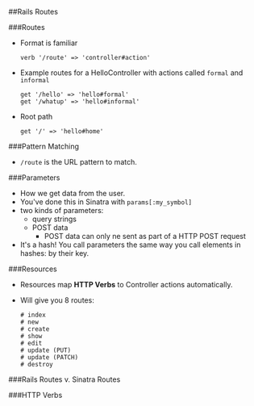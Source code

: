 ##Rails Routes

###Routes
 - Format is familiar
 
	 ```
	 verb '/route' => 'controller#action'
	 ```
 - Example routes for a HelloController with actions called `formal` and `informal`
	 
	 ```
	 get '/hello' => 'hello#formal'
	 get '/whatup' => 'hello#informal'
	 ```
 - Root path
 	
 	```
 	get '/' => 'hello#home'
 	```
 	
###Pattern Matching

 - `/route` is the URL pattern to match. 

###Parameters
 - How we get data from the user. 
 - You've done this in Sinatra with `params[:my_symbol]`
 - two kinds of parameters:
 	- query strings
 	- POST data 
 		- POST data can only ne sent as part of a HTTP POST request
 - It's a hash! You call parameters the same way you call elements in hashes: by their key. 
 
###Resources
 - Resources map **HTTP Verbs** to Controller actions automatically. 
 - Will give you 8 routes:
 
	 ```
	# index
	# new
	# create
	# show
	# edit
	# update (PUT)
	# update (PATCH)
	# destroy
	
	 ```

###Rails Routes v. Sinatra Routes

###HTTP Verbs